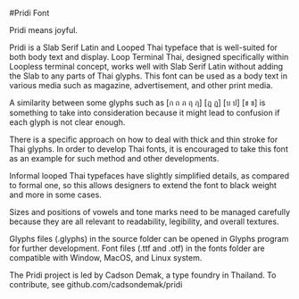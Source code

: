 #Pridi Font

Pridi means joyful.

Pridi is a Slab Serif Latin and Looped Thai typeface that is well-suited for both body text and display. Loop Terminal Thai, designed specifically within Loopless terminal concept, works well with Slab Serif Latin without adding the Slab to any parts of Thai glyphs. This font can be used as a body text in various media such as magazine, advertisement, and other print media.

A similarity between some glyphs such as [ก ถ ภ ฤ ฦ] [ฎ ฏ] [บ ป] [ข ช] is something to take into consideration because it might lead to confusion if each glyph is not clear enough.

There is a specific approach on how to deal with thick and thin stroke for Thai glyphs. In order to develop Thai fonts, it is encouraged to take this font as an example for such method and other developments.

Informal looped Thai typefaces have slightly simplified details, as compared to formal one, so this allows designers to extend the font to black weight and more in some cases.

Sizes and positions of vowels and tone marks need to be managed carefully because they are all relevant to readability, legibility, and overall textures.

Glyphs files (.glyphs) in the source folder can be opened in Glyphs program for further development.
Font files (.ttf and .otf) in the fonts folder are compatible with Window, MacOS, and Linux system.

The Pridi project is led by Cadson Demak, a type foundry in Thailand. To contribute, see github.com/cadsondemak/pridi
